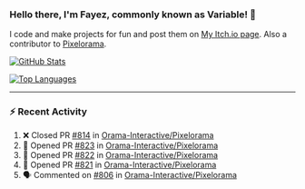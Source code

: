### Hello there, I'm Fayez, commonly known as Variable! 👋
I code and make projects for fun and post them on [My Itch.io page](https://variable-industries.itch.io/). Also a contributor to [Pixelorama](https://github.com/Orama-Interactive/Pixelorama).

[![GitHub Stats](https://github-readme-stats.vercel.app/api/?username=Variable-ind&show_icons=true&theme=merko)](https://github.com/anuraghazra/github-readme-stats)

[![Top Languages](https://github-readme-stats.vercel.app/api/top-langs/?username=Variable-ind&layout=compact&theme=merko)](https://github.com/anuraghazra/github-readme-stats)

---

### :zap: Recent Activity

<!--START_SECTION:activity-->
1. ❌ Closed PR [#814](https://github.com/Orama-Interactive/Pixelorama/pull/814) in [Orama-Interactive/Pixelorama](https://github.com/Orama-Interactive/Pixelorama)
2. 💪 Opened PR [#823](https://github.com/Orama-Interactive/Pixelorama/pull/823) in [Orama-Interactive/Pixelorama](https://github.com/Orama-Interactive/Pixelorama)
3. 💪 Opened PR [#822](https://github.com/Orama-Interactive/Pixelorama/pull/822) in [Orama-Interactive/Pixelorama](https://github.com/Orama-Interactive/Pixelorama)
4. 💪 Opened PR [#821](https://github.com/Orama-Interactive/Pixelorama/pull/821) in [Orama-Interactive/Pixelorama](https://github.com/Orama-Interactive/Pixelorama)
5. 🗣 Commented on [#806](https://github.com/Orama-Interactive/Pixelorama/issues/806) in [Orama-Interactive/Pixelorama](https://github.com/Orama-Interactive/Pixelorama)
<!--END_SECTION:activity-->

<!--
**Variable-ind/Variable-ind** is a ✨ _special_ ✨ repository because its `README.md` (this file) appears on your GitHub profile.

Here are some ideas to get you started:
- 🌱 I’m currently studying at ...
- 🔭 I’m currently working on ...
- 👯 I’m looking to collaborate on ...
- 🤔 I’m looking for help with ...
- 💬 Ask me about ...
- 📫 How to reach me: ...
- ⚡ Fun fact: ...
-->
